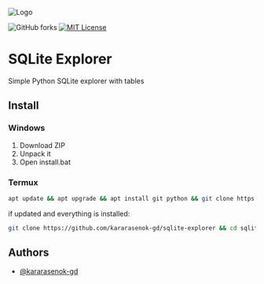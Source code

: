 
![Logo](https://i.postimg.cc/tRP0XYsz/SQLite-Explo2rer.png)

![GitHub forks](https://img.shields.io/github/forks/kararasenok-gd/sqlite-explorer?style=flat)
[![MIT License](https://img.shields.io/badge/License-MIT-green.svg)](https://github.com/kararasenok-gd/sqlite-explorer/blob/main/LICENSE)

# SQLite Explorer
Simple Python SQLite explorer with tables

## Install
### Windows
1. Download ZIP
2. Unpack it
3. Open install.bat
### Termux
```bash
apt update && apt upgrade && apt install git python && git clone https://github.com/kararasenok-gd/sqlite-explorer && cd sqlite-explorer && chmod +x install.sh && ./install.sh
```
if updated and everything is installed:
```bash
git clone https://github.com/kararasenok-gd/sqlite-explorer && cd sqlite-explorer && chmod +x install.sh && ./install.sh
```

## Authors

- [@kararasenok-gd](https://www.github.com/kararasenok-gd)
